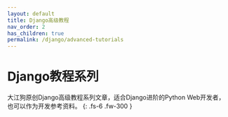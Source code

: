 ```yaml
---
layout: default
title: Django高级教程
nav_order: 2
has_children: true
permalink: /django/advanced-tutorials
---
```


# Django教程系列

大江狗原创Django高级教程系列文章，适合Django进阶的Python Web开发者，也可以作为开发参考资料。
{: .fs-6 .fw-300 }

